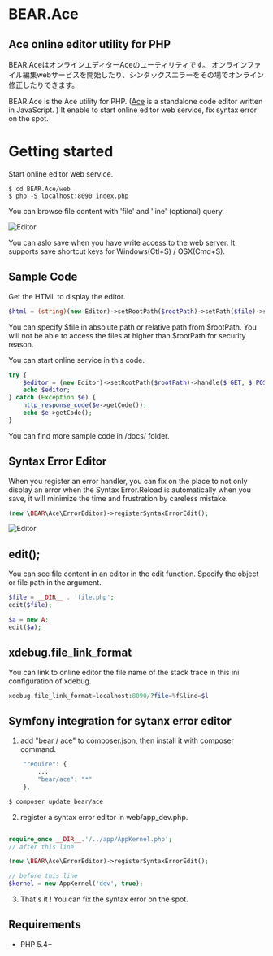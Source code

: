 BEAR.Ace
========

Ace online editor utility for PHP
----------------------------------

BEAR.AceはオンラインエディターAceのユーティリティです。
オンラインファイル編集webサービスを開始したり、シンタックスエラーをその場でオンライン修正したりできます。

BEAR.Ace is the Ace utility for PHP. ([Ace](https://github.com/ajaxorg/ace) is a standalone code editor written in JavaScript. )
It enable to start online editor web service, fix syntax error on the spot.

Getting started
===============

Start online editor web service.  

```
$ cd BEAR.Ace/web
$ php -S localhost:8090 index.php
```

You can browse file content with 'file' and 'line' (optional) query.    

![Editor](https://raw.github.com/koriym/BEAR.Ace/gh-pages/assets/editor.png)

You can aslo save when you have write access to the web server. It supports save shortcut keys for Windows(Ctl+S) / OSX(Cmd+S).

Sample Code
-----------

Get the HTML to display the editor.

```php
$html = (string)(new Editor)->setRootPath($rootPath)->setPath($file)->setLine($line);
```

You can specify $file in absolute path or relative path from $rootPath.
You will not be able to access the files at higher than $rootPath for security reason.


You can start online service in this code.
```php
try {
    $editor = (new Editor)->setRootPath($rootPath)->handle($_GET, $_POST, $_SERVER);
    echo $editor;
} catch (Exception $e) {
    http_response_code($e->getCode());
    echo $e->getCode();
}
```
You can find more sample code in /docs/ folder.

Syntax Error Editor
-------------------
When you register an error handler, you can fix on the place to not only display an error when the Syntax Error.Reload is automatically when you save, it will minimize the time and frustration by careless mistake.

```php
(new \BEAR\Ace\ErrorEditor)->registerSyntaxErrorEdit();
```
![Editor](https://raw.github.com/koriym/BEAR.Ace/gh-pages/assets/syntax_error.png)

edit();
-------------------
You can see file content in an editor in the edit function. Specify the object or file path in the argument.

```php
$file = __DIR__ . 'file.php';
edit($file);
```

```php
$a = new A;
edit($a);
```

xdebug.file_link_format
-----------------------
You can link to online editor the file name of the stack trace in this ini configuration of xdebug.

```php
xdebug.file_link_format=localhost:8090/?file=%f&line=$l
```

Symfony integration for sytanx error editor
-------------------------------------------

1) add "bear / ace" to composer.json, then install it with composer command.
```php
    "require": {
        ...
        "bear/ace": "*"
    },
```
```bash
$ composer update bear/ace
```

2) register a syntax error editor in web/app_dev.php.
```php

require_once __DIR__.'/../app/AppKernel.php';
// after this line

(new \BEAR\Ace\ErrorEditor)->registerSyntaxErrorEdit();

// before this line
$kernel = new AppKernel('dev', true);
```

3) That's it ! You can fix the syntax error on the spot.

Requirements
------------
 * PHP 5.4+
